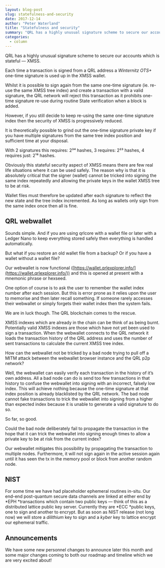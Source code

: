```yaml
---
layout: blog-post
slug: statefulness-and-security
date: 2017-12-14
author: "Peter Waterland"
title: "Statefulness and security"
summary: "QRL has a highly unusual signature scheme to secure our accounts which is stateful — XMSS."
categories:
  - column
---
```


QRL has a highly unusual signature scheme to secure our accounts which is stateful — XMSS.

Each time a transaction is signed from a QRL address a *Winternitz OTS+* one-time signature is used up in the XMSS wallet.

Whilst it is possible to sign again from the same one-time signature (ie. re-use the same XMSS tree index) and create a transaction with a valid signature, the QRL network will reject this transaction as it prohibits one-time signature re-use during routine State verification when a block is added.

However, if you still decide to keep re-using the same one-time signature index then the security of XMSS is progressively reduced.

It is theoretically possible to grind out the one-time signature private key if you have multiple signatures from the same tree index position and sufficient time at your disposal.

With 2 signatures this requires: 2³⁴ hashes, 3 requires: 2²³ hashes, 4 requires just: 2¹⁸ hashes.

Obviously this stateful security aspect of XMSS means there are few real life situations where it can be used safely. The reason why is that it is absolutely critical that the signer (wallet) cannot be tricked into signing the same index repeatedly and allowing the private keys in the wallet XMSS tree to be at risk.

Wallet files must therefore be updated after each signature to reflect the new state and the tree index incremented. As long as wallets only sign from the same index once then all is fine.

## QRL webwallet

Sounds simple. And if you are using qrlcore with a wallet file or later with a Ledger Nano to keep everything stored safely then everything is handled automatically.

But what if you restore an old wallet file from a backup? Or if you have a wallet without a wallet file?

Our webwallet is now functional ([https://wallet.qrlexplorer.info/](https://wallet.qrlexplorer.info/)) and this is opened at present with a mnemonic phrase or hexseed.

One option of course is to ask the user to remember the wallet index number after each session. But this is error prone as it relies upon the user to memorise and then later recall something. If someone rarely accesses their webwallet or simply forgets their wallet index then the system fails.

We are in luck though. The QRL blockchain comes to the rescue.

XMSS indexes which are already in the chain can be think of as being burnt. Potentially valid XMSS indexes are those which have not yet been used to sign a transaction. When the webwallet connects to the QRL network it loads the transaction history of the QRL address and uses the number of sent transactions to calculate the current XMSS tree index.

How can the webwallet not be tricked by a bad node trying to pull off a MITM attack between the webwallet browser instance and the QRL p2p network?

Well, the webwallet can easily verify each transaction in the history of it’s own address. All a bad node can do is send too few transactions in that history to confuse the webwallet into signing with an incorrect, falsely low index. This will achieve nothing because the one-time signature at that index position is already blacklisted by the QRL network. The bad node cannot fake transactions to trick the webwallet into signing from a higher than expected index because it is unable to generate a valid signature to do so.

So far, so good.

Could the bad node deliberately fail to propagate the transaction in the hope that it can trick the webwallet into signing enough times to allow a private key to be at risk from the current index?

Our webwallet mitigates this possibility by propagating the transaction to multiple nodes. Furthermore, it will not sign again in the active session again until it has seen the tx in the memory pool or block from another random node.

## NIST

For some time we have had placeholder ephemeral routines in-situ. Our end-end post-quantum secure data channels are linked at either end by *EPH *transactions which contain two public keys — think of this as a distributed lattice public key server. Currently they are *ECC *public keys, one to sign and another to encrypt. But as soon as NIST release (not long now) we will store a *dilithium* key to sign and a *kyber* key to lattice encrypt our ephemeral traffic.

## Announcements

We have some new personnel changes to announce later this month and some major changes coming to both our roadmap and timeline which we are very excited about!